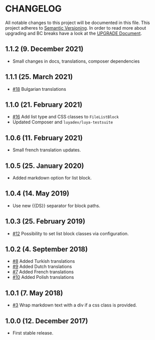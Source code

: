 # CHANGELOG

All notable changes to this project will be documented in this file. This project adheres to [Semantic Versioning](http://semver.org/).
In order to read more about upgrading and BC breaks have a look at the [UPGRADE Document](UPGRADE.md).

## 1.1.2 (9. December 2021)

- Small changes in docs, translations, composer dependencies

## 1.1.1 (25. March 2021)

- [#18](https://github.com/luyadev/luya-generic/pull/18) Bulgarian translations

## 1.1.0 (21. February 2021)

- [#16](https://github.com/luyadev/luya-generic/issues/16) Add list type and CSS classes to `FileListBlock`
- Updated Composer and `luyadev/luya-testsuite`

## 1.0.6 (11. February 2021)

- Small french translation updates.

## 1.0.5 (25. January 2020)

- Added markdown option for list block.

## 1.0.4 (14. May 2019)

- Use new {{DS}} separator for block paths.

## 1.0.3 (25. February 2019)

- [#12](https://github.com/luyadev/luya-generic/pull/12) Possibility to set list block classes via configuration.

## 1.0.2 (4. September 2018)

- [#8](https://github.com/luyadev/luya-generic/pull/8) Added Turkish translations
- [#9](https://github.com/luyadev/luya-generic/pull/9) Added Dutch translations
- [#7](https://github.com/luyadev/luya-generic/pull/7) Added French translations
- [#10](https://github.com/luyadev/luya-generic/pull/10) Added Polish translations

## 1.0.1 (7. May 2018)

- [#3](https://github.com/luyadev/luya-generic/issues/3) Wrap markdown text with a div if a css class is provided.

## 1.0.0 (12. December 2017)

- First stable release.
